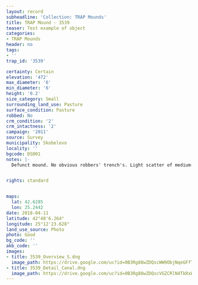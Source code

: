 ```yaml
---
layout: record
subheadline: 'Collection: TRAP Mounds'
title: TRAP Mound - 3539
teaser: Test example of object
categories:
- TRAP Mounds
header: no
tags:
- ''
trap_id: '3539'

certainty: Certain
elevation: '472'
max_diameter: '6'
min_diameter: '6'
height: '0.2'
size_category: Small
surrounding_land_use: Pasture
surface_condition: Pasture
robbed: No
crm_condition: '2'
crm_intactness: '2'
campaign: '2011'
source: Survey
municipality: Skobelevo
locality: ''
bgcode: DS001
notes: |-
  Defunct mound. No obvious robbers' trench's. Light scatter of medium-sized stones. Severely damaged by agricultural activity.


rights: standard


maps:
  lat: 42.6285
  lon: 25.2442
date: 2018-04-11
latitude: 42°40'6.264"
longitude: 25°12'23.628"
land_use_source: Photo
photo: Good
bg_code: ''
akb_code: ''
images:
- title: 3539_Overview_S.dng
  image_path: https://drive.google.com/uc?id=0B3Rg88wZDQscWW9ObjNqeGFfTWM
- title: 3539_Detail_Canal.dng
  image_path: https://drive.google.com/uc?id=0B3Rg88wZDQscVGZCRlN4TkRxWkk
---
```

